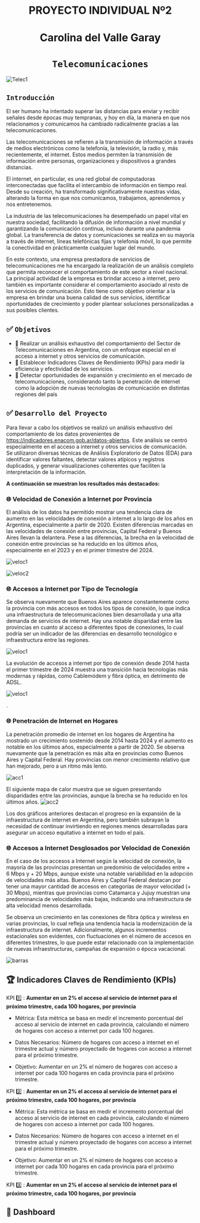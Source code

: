 # <h1 align=center> **PROYECTO INDIVIDUAL Nº2** </h1>
# <h1 align=center> **Carolina del Valle Garay** </h1>

# <h1 align=center>**`Telecomunicaciones`**</h1>

![Telec1](IMAGES/telec_redes.jpg)


## ```Introducción```

El ser humano ha intentado superar las distancias para enviar y recibir señales desde épocas muy tempranas, y hoy en día, la manera en que nos relacionamos y comunicamos ha cambiado radicalmente gracias a las telecomunicaciones.

Las telecomunicaciones se refieren a la transmisión de información a través de medios electrónicos como la telefonía, la televisión, la radio y, más recientemente, el internet. Estos medios permiten la transmisión de información entre personas, organizaciones y dispositivos a grandes distancias.

El internet, en particular, es una red global de computadoras interconectadas que facilita el intercambio de información en tiempo real. Desde su creación, ha transformado significativamente nuestras vidas, alterando la forma en que nos comunicamos, trabajamos, aprendemos y nos entretenemos.

La industria de las telecomunicaciones ha desempeñado un papel vital en nuestra sociedad, facilitando la difusión de información a nivel mundial y garantizando la comunicación continua, incluso durante una pandemia global. La transferencia de datos y comunicaciones se realiza en su mayoría a través de internet, líneas telefónicas fijas y telefonía móvil, lo que permite la conectividad en prácticamente cualquier lugar del mundo.

En este contexto, una empresa prestadora de servicios de telecomunicaciones me ha encargado la realización de un análisis completo que permita reconocer el comportamiento de este sector a nivel nacional. La principal actividad de la empresa es brindar acceso a internet, pero también es importante considerar el comportamiento asociado al resto de los servicios de comunicación. Esto tiene como objetivo orientar a la empresa en brindar una buena calidad de sus servicios, identificar oportunidades de crecimiento y poder plantear soluciones personalizadas a sus posibles clientes.


## :white_check_mark: ```Objetivos ```

- :pushpin: Realizar un análisis exhaustivo del comportamiento del Sector de Telecomunicaciones en Argentina, con un enfoque especial en el acceso a internet y otros servicios de comunicación.
- :pushpin: Establecer Indicadores Claves de Rendimiento (KPIs) para medir la eficiencia y efectividad de los servicios.
- :pushpin: Detectar oportunidades de expansión y crecimiento en el mercado de telecomunicaciones, considerando tanto la penetración de internet como la adopción de nuevas tecnologías de comunicación en distintas regiones del país

## :white_check_mark: ```Desarrollo del Proyecto```

Para llevar a cabo los objetivos se realizó un análisis exhaustivo del comportamiento de los datos provenientes de https://indicadores.enacom.gob.ar/datos-abiertos. Este análisis se centró especialmente en el acceso a internet y otros servicios de comunicación. Se utilizaron diversas técnicas de Análisis Exploratorio de Datos (EDA) para identificar valores faltantes, detectar valores atípicos y registros duplicados, y generar visualizaciones coherentes que faciliten la interpretación de la información.

**A continuación se muestran los resultados más destacados:**

### :globe_with_meridians: Velocidad de Conexión a Internet por Provincia

El análisis de los datos ha permitido mostrar  una tendencia clara de aumento en las velocidades de conexión a internet a lo largo de los años en Argentina, especialmente a partir de 2020. Existen diferencias marcadas en las velocidades de conexión entre provincias, Capital Federal y Buenos Aires llevan la delantera. Pese a las diferencias, la brecha en la velocidad de conexión entre provincias se ha reducido en los últimos años, especialmente en el 2023 y en el primer trimestre del 2024. 

![veloc1](IMAGES/veloc1.png)

![veloc2](IMAGES/veloc2.png)



### :globe_with_meridians: Accesos a Internet por Tipo de Tecnología

Se observa nuevamente que Buenos Aires aparece constantemente como la provincia con más accesos en todos los tipos de conexión, lo que indica una infraestructura de telecomunicaciones bien desarrollada y una alta demanda de servicios de internet. Hay una notable disparidad entre las provincias en cuanto al acceso a diferentes tipos de conexiones, lo cual podría ser un indicador de las diferencias en desarrollo tecnológico e infraestructura entre las regiones.

![veloc1](IMAGES/accesos2.png)

La evolución de accesos a internet por tipo de conexión desde 2014 hasta el primer trimestre de 2024 muestra una transición hacia tecnologías más modernas y rápidas, como Cablemódem y fibra óptica, en detrimento de ADSL.


![veloc1](IMAGES/accesos1.png)

.

### :globe_with_meridians: Penetración de Internet en Hogares
La penetración promedio de internet en los hogares de Argentina ha mostrado un crecimiento sostenido desde 2014 hasta 2024 y el aumento es notable en los últimos años, especialmente a partir de 2020. Se observa nuevamente que la penetración es más alta en provincias como Buenos Aires y Capital Federal. Hay provincias con menor crecimiento relativo que han mejorado, pero a un ritmo más lento.

![acc1](IMAGES/penetr1.png)


El siguiente mapa de calor muestra que se siguen presentando disparidades entre las provincias, aunque la brecha se ha reducido en los últimos años.
![acc2](IMAGES/heatmap_penet.png)


Los dos gráficos anteriores destacan el progreso en la expansión de la infraestructura de internet en Argentina, pero también subrayan la necesidad de continuar invirtiendo en regiones menos desarrolladas para asegurar un acceso equitativo a internet en todo el país.


### :globe_with_meridians: Accesos a Internet Desglosados por Velocidad de Conexión

En el caso de los accesos a Internet según la velocidad de conexión, la mayoría de las provincias presentan un predominio de velocidades entre + 6 Mbps y + 20 Mbps, aunque existe una notable variabilidad en la adopción de velocidades más altas. Buenos Aires y Capital Federal destacan por tener una mayor cantidad de accesos en categorías de mayor velocidad (+ 30 Mbps), mientras que provincias como Catamarca y Jujuy muestran una predominancia de velocidades más bajas, indicando una infraestructura de alta velocidad menos desarrollada.

Se observa un crecimiento en las conexiones de fibra óptica y wireless en varias provincias, lo cual refleja una tendencia hacia la modernización de la infraestructura de internet. Adicionalmente, algunos incrementos estacionales son evidentes, con fluctuaciones en el número de accesos en diferentes trimestres, lo que puede estar relacionado con la implementación de nuevas infraestructuras, campañas de expansión o época vacacional.

![barras](IMAGES/veloc_prov1.png)


## 🏆 Indicadores Claves de Rendimiento (KPIs)


KPI :one: : **Aumentar en un 2% el acceso al servicio de internet para el próximo trimestre, cada 100 hogares, por provincia**

*  Métrica: Esta métrica se basa en medir el incremento porcentual del acceso al servicio de internet en cada provincia, calculando el número de hogares con acceso a internet por cada 100 hogares.

* Datos Necesarios: Número de hogares con acceso a internet en el trimestre actual y número proyectado de hogares con acceso a internet para el próximo trimestre.

* Objetivo: Aumentar en un 2% el número de hogares con acceso a internet por cada 100 hogares en cada provincia para el próximo trimestre.
  
  

KPI :two: : **Aumentar en un 2% el acceso al servicio de internet para el próximo trimestre, cada 100 hogares, por provincia**

*  Métrica: Esta métrica se basa en medir el incremento porcentual del acceso al servicio de internet en cada provincia, calculando el número de hogares con acceso a internet por cada 100 hogares.

* Datos Necesarios: Número de hogares con acceso a internet en el trimestre actual y número proyectado de hogares con acceso a internet para el próximo trimestre.

* Objetivo: Aumentar en un 2% el número de hogares con acceso a internet por cada 100 hogares en cada provincia para el próximo trimestre.

KPI :three: : **Aumentar en un 2% el acceso al servicio de internet para el próximo trimestre, cada 100 hogares, por provincia**


## :pencil: Dashboard